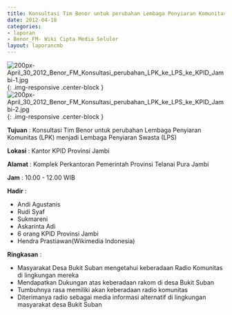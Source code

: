 ```yaml
---	
title: Konsultasi Tim Benor untuk perubahan Lembaga Penyiaran Komunitas (LPK) menjadi Lembaga Penyiaran Swasta (LPS)
date: 2012-04-18	
categories:
- laporan	
- Benor_FM- Wiki Cipta Media Seluler	
layout: laporancmb	
---	
```

	
![200px-April_30_2012_Benor_FM_Konsultasi_perubahan_LPK_ke_LPS_ke_KPID_Jambi-1.jpg](/uploads/200px-April_30_2012_Benor_FM_Konsultasi_perubahan_LPK_ke_LPS_ke_KPID_Jambi-1.jpg){: .img-responsive .center-block }	
![200px-April_30_2012_Benor_FM_Konsultasi_perubahan_LPK_ke_LPS_ke_KPID_Jambi-2.jpg](/uploads/200px-April_30_2012_Benor_FM_Konsultasi_perubahan_LPK_ke_LPS_ke_KPID_Jambi-2.jpg){: .img-responsive .center-block }	

**Tujuan** : Konsultasi Tim Benor untuk perubahan Lembaga Penyiaran Komunitas (LPK) menjadi Lembaga Penyiaran Swasta (LPS)
	
**Lokasi** : Kantor KPID Provinsi Jambi
	
**Alamat** : Komplek Perkantoran Pemerintah Provinsi Telanai Pura Jambi
	
**Jam** : 10.00 - 12.00 WIB

**Hadir** :
*	Andi Agustanis
*	Rudi Syaf
*	Sukmareni
*	Askarinta Adi
*	6 orang KPID Provinsi Jambi
*	Hendra Prastiawan(Wikimedia Indonesia)

**Ringkasan** :
*	Masyarakat Desa Bukit Suban mengetahui keberadaan Radio Komunitas di lingkungan mereka
*	Mendapatkan Dukungan atas keberadaan rakom di desa Bukit Suban
*	Tumbuhnya rasa memiliki akan keberadaan radio komunitas
*	Diterimanya radio sebagai media informasi alternatif di lingkungan masyarakat desa Bukit Suban

